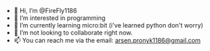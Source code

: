 - 👋 Hi, I’m @FireFly1186
- 👀 I’m interested in programming
- 🌱 I’m currently learning micro:bit (i've learned python don't worry)
- 💞️ I’m not looking to collaborate right now.
- 📫 You can reach me via the email: arsen.pronyk1186@gmail.com

<!---
FireFly1186/FireFly1186 is a ✨ special ✨ repository because its `README.md` (this file) appears on your GitHub profile.
You can click the Preview link to take a look at your changes.
--->
